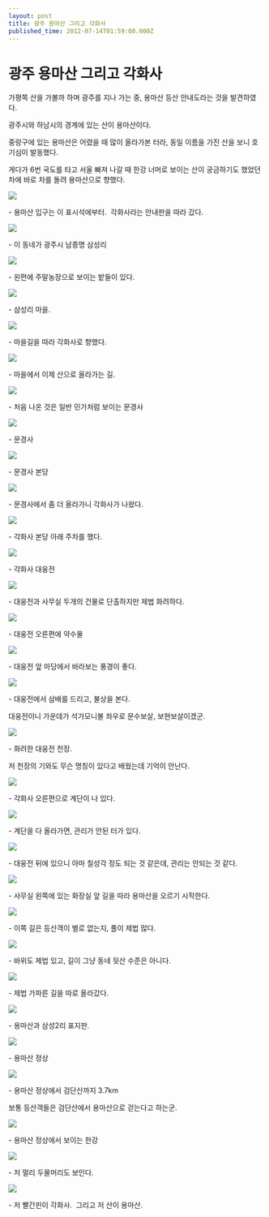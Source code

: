 ```yaml
---
layout: post
title: 광주 용마산 그리고 각화사
published_time: 2012-07-14T01:59:00.000Z
---
```


# 광주 용마산 그리고 각화사


가평쪽 산을 가볼까 하며 광주를 지나 가는 중, 용마산 등산 안내도라는 것을 발견하였다.

광주시와 하남시의 경계에 있는 산이 용마산이다.

중랑구에 있는 용마산은 어렸을 때 많이 올라가본 터라, 동일 이름을 가진 산을 보니 호기심이 발동했다.

게다가 6번 국도를 타고 서울 빠져 나갈 때 한강 너머로 보이는 산이 궁금하기도 했었던 차에 바로 차를 돌려 용마산으로 향했다.

![](../pds/201207/06/80/a0109780_4ff6d0a87a555.jpg)

\- 용마산 입구는 이 표시석에부터.  각화사라는 안내판을 따라 갔다.

![](../pds/201207/06/80/a0109780_4ff6d0a98d7ef.jpg)

\- 이 동네가 광주시 남종명 삼성리

![](../pds/201207/06/80/a0109780_4ff6d0aa17b64.jpg)

\- 왼편에 주말농장으로 보이는 밭들이 있다.

![](../pds/201207/06/80/a0109780_4ff6d0ab0cb46.jpg)

\- 삼성리 마을.

![](../pds/201207/06/80/a0109780_4ff6d0abb4791.jpg)

\- 마을길을 따라 각화사로 향했다.

![](../pds/201207/06/80/a0109780_4ff6d0ad31b1f.jpg)

\- 마을에서 이제 산으로 올라가는 길.

![](../pds/201207/06/80/a0109780_4ff6d0ae815ca.jpg)

\- 처음 나온 것은 일반 민가처럼 보이는 문경사

![](../pds/201207/06/80/a0109780_4ff6d0f2216d9.jpg)

\- 문경사

![](../pds/201207/06/80/a0109780_4ff6d0f24e323.jpg)

\- 문경사 본당

![](../pds/201207/06/80/a0109780_4ff6d0f046260.jpg)

\- 문경사에서 좀 더 올라가니 각화사가 나왔다.

![](../pds/201207/06/80/a0109780_4ff6d0f07e40d.jpg)

\- 각화사 본당 아래 주차를 했다.

![](../pds/201207/06/80/a0109780_4ff6d0b9e0213.jpg)

\- 각화사 대웅전

![](../pds/201207/06/80/a0109780_4ff6d0b9acfb0.jpg)

\- 대웅전과 사무실 두개의 건물로 단촐하지만 제법 화려하다.

![](../pds/201207/06/80/a0109780_4ff6d0b758cf0.jpg)

\- 대웅전 오른편에 약수물

![](../pds/201207/06/80/a0109780_4ff6d0b7c35c3.jpg)

\- 대웅전 앞 마당에서 바라보는 풍경이 좋다.

![](../pds/201207/06/80/a0109780_4ff6d0e8c9b6d.jpg)

\- 대웅전에서 삼배를 드리고, 불상을 본다.

대웅전이니 가운데가 석가모니불 좌우로 문수보살, 보현보살이겠군.

![](../pds/201207/06/80/a0109780_4ff6d0ea772b6.jpg)

\- 화려한 대웅전 천장.

저 천장의 기와도 무슨 명칭이 있다고 배웠는데 기억이 안난다.

![](../pds/201207/06/80/a0109780_4ff6d0e83d40f.jpg)

\- 각화사 오른편으로 계단이 나 있다.

![](../pds/201207/06/80/a0109780_4ff6d0e7bf4bb.jpg)

\- 계단을 다 올라가면, 관리가 안된 터가 있다.

![](../pds/201207/06/80/a0109780_4ff6d0e71070b.jpg)

\- 대웅전 뒤에 있으니 아마 칠성각 정도 되는 것 같은데, 관리는 안되는 것 같다.

![](../pds/201207/06/80/a0109780_4ff6d0bba0342.jpg)

\- 사무실 왼쪽에 있는 화장실 앞 길을 따라 용마산을 오르기 시작한다.

![](../pds/201207/06/80/a0109780_4ff6d0c681c6d.jpg)

\- 이쪽 길은 등산객이 별로 없는지, 풀이 제법 많다.

![](../pds/201207/06/80/a0109780_4ff6d0c81f92e.jpg)

\- 바위도 제법 있고, 길이 그냥 동네 뒷산 수준은 아니다.

![](../pds/201207/06/80/a0109780_4ff6d0d7a0162.jpg)

\- 제법 가파른 길을 따로 올라갔다.

![](../pds/201207/06/80/a0109780_4ff6d0d97a8aa.jpg)

\- 용마산과 삼성2리 표지판.

![](../pds/201207/06/80/a0109780_4ff6d0da7158c.jpg)

\- 용마산 정상

![](../pds/201207/06/80/a0109780_4ff6d0db0ad9f.jpg)

\- 용마산 정상에서 검단산까지 3.7km

보통 등산객들은 검단산에서 용마산으로 걷는다고 하는군.

![](../pds/201207/06/80/a0109780_4ff6d0db929a7.jpg)

\- 용마산 정상에서 보이는 한강

![](../pds/201207/06/80/a0109780_4ff6d0dcb26fc.jpg)

\- 저 멀리 두물머리도 보인다.

![](../600x0/http/pds23.egloos.com/pds/201207/14/80/a0109780_5000534541bd8.png)

\- 저 빨간핀이 각화사.  그리고 저 산이 용마산.

